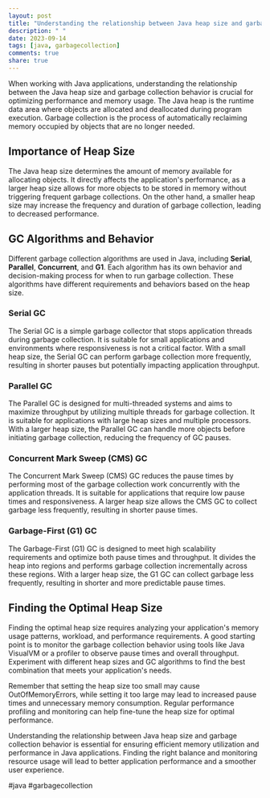 ```yaml
---
layout: post
title: "Understanding the relationship between Java heap size and garbage collection behavior"
description: " "
date: 2023-09-14
tags: [java, garbagecollection]
comments: true
share: true
---
```


When working with Java applications, understanding the relationship between the Java heap size and garbage collection behavior is crucial for optimizing performance and memory usage. The Java heap is the runtime data area where objects are allocated and deallocated during program execution. Garbage collection is the process of automatically reclaiming memory occupied by objects that are no longer needed.

## Importance of Heap Size

The Java heap size determines the amount of memory available for allocating objects. It directly affects the application's performance, as a larger heap size allows for more objects to be stored in memory without triggering frequent garbage collections. On the other hand, a smaller heap size may increase the frequency and duration of garbage collection, leading to decreased performance.

## GC Algorithms and Behavior

Different garbage collection algorithms are used in Java, including **Serial**, **Parallel**, **Concurrent**, and **G1**. Each algorithm has its own behavior and decision-making process for when to run garbage collection. These algorithms have different requirements and behaviors based on the heap size.

### Serial GC

The Serial GC is a simple garbage collector that stops application threads during garbage collection. It is suitable for small applications and environments where responsiveness is not a critical factor. With a small heap size, the Serial GC can perform garbage collection more frequently, resulting in shorter pauses but potentially impacting application throughput.

### Parallel GC

The Parallel GC is designed for multi-threaded systems and aims to maximize throughput by utilizing multiple threads for garbage collection. It is suitable for applications with large heap sizes and multiple processors. With a larger heap size, the Parallel GC can handle more objects before initiating garbage collection, reducing the frequency of GC pauses.

### Concurrent Mark Sweep (CMS) GC

The Concurrent Mark Sweep (CMS) GC reduces the pause times by performing most of the garbage collection work concurrently with the application threads. It is suitable for applications that require low pause times and responsiveness. A larger heap size allows the CMS GC to collect garbage less frequently, resulting in shorter pause times.

### Garbage-First (G1) GC

The Garbage-First (G1) GC is designed to meet high scalability requirements and optimize both pause times and throughput. It divides the heap into regions and performs garbage collection incrementally across these regions. With a larger heap size, the G1 GC can collect garbage less frequently, resulting in shorter and more predictable pause times.

## Finding the Optimal Heap Size

Finding the optimal heap size requires analyzing your application's memory usage patterns, workload, and performance requirements. A good starting point is to monitor the garbage collection behavior using tools like Java VisualVM or a profiler to observe pause times and overall throughput. Experiment with different heap sizes and GC algorithms to find the best combination that meets your application's needs.

Remember that setting the heap size too small may cause OutOfMemoryErrors, while setting it too large may lead to increased pause times and unnecessary memory consumption. Regular performance profiling and monitoring can help fine-tune the heap size for optimal performance.

Understanding the relationship between Java heap size and garbage collection behavior is essential for ensuring efficient memory utilization and performance in Java applications. Finding the right balance and monitoring resource usage will lead to better application performance and a smoother user experience.

#java #garbagecollection